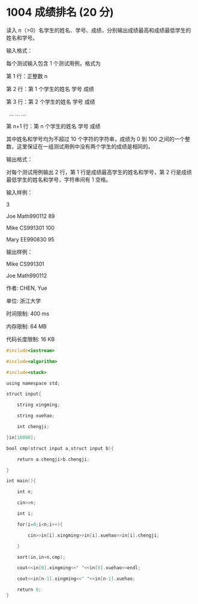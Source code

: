 # 1004 成绩排名 (20 分)

读入 n（>0）名学生的姓名、学号、成绩，分别输出成绩最高和成绩最低学生的姓名和学号。

输入格式：

每个测试输入包含 1 个测试用例，格式为

第 1 行：正整数 n

第 2 行：第 1 个学生的姓名 学号 成绩

第 3 行：第 2 个学生的姓名 学号 成绩

  ... ... ...

第 n+1 行：第 n 个学生的姓名 学号 成绩

其中姓名和学号均为不超过 10 个字符的字符串，成绩为 0 到 100 之间的一个整数，这里保证在一组测试用例中没有两个学生的成绩是相同的。

输出格式：

对每个测试用例输出 2 行，第 1 行是成绩最高学生的姓名和学号，第 2 行是成绩最低学生的姓名和学号，字符串间有 1 空格。

输入样例：

3

Joe Math990112 89

Mike CS991301 100

Mary EE990830 95

输出样例：

Mike CS991301

Joe Math990112

作者: CHEN, Yue

单位: 浙江大学

时间限制: 400 ms

内存限制: 64 MB

代码长度限制: 16 KB
```cpp
#include<iostream>

#include<algorithm>

#include<stack>

using namespace std;

struct input{

    string xingming;

    string xuehao;

    int chengji;

}in[10000];

bool cmp(struct input a,struct input b){

    return a.chengji>b.chengji;

}

int main(){

    int n;

    cin>>n;

    int i;

    for(i=0;i<n;i++){

        cin>>in[i].xingming>>in[i].xuehao>>in[i].chengji;

    }

    sort(in,in+n,cmp);

    cout<<in[0].xingming<<" "<<in[0].xuehao<<endl;

    cout<<in[n-1].xingming<<" "<<in[n-1].xuehao;

    return 0;
}

 ```
